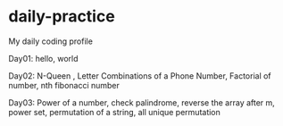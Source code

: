 # daily-practice

My daily coding profile

Day01: hello, world

Day02: N-Queen , Letter Combinations of a Phone Number, Factorial of number, nth fibonacci number

Day03: Power of a number, check palindrome, reverse the array after m, power set, permutation of a string, all unique permutation
